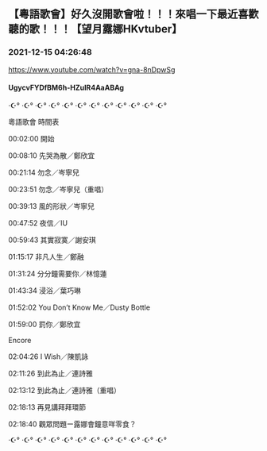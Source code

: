 ## 【粵語歌會】好久沒開歌會啦！！！來唱一下最近喜歡聽的歌！！！【望月露娜HKvtuber】
### 2021-12-15 04:26:48
https://www.youtube.com/watch?v=gna-8nDpwSg
#### UgycvFYDfBM6h-HZulR4AaABAg
·☪° ·☪° ·☪° ·☪° ·☪° ·☪° ·☪° ·☪° ·☪° ·☪° ·☪° ·☪° 



粵語歌會 時間表



00:02:00 開始

00:08:10 先哭為散／鄭欣宜

00:21:14 勿念／岑寧兒

00:23:51 勿念／岑寧兒（重唱）

00:39:13 風的形狀／岑寧兒

00:47:52 夜信／IU

00:59:43 其實寂寞／謝安琪

01:15:17 非凡人生／鄭融

01:31:24 分分鐘需要你／林憶蓮

01:43:34 浸浴／葉巧琳

01:52:02 You Don’t Know Me／Dusty Bottle

01:59:00 罰你／鄭欣宜



Encore

02:04:26 I Wish／陳凱詠

02:11:26 到此為止／連詩雅

02:13:12 到此為止／連詩雅（重唱）



02:18:13 再見講拜拜環節

02:18:40 觀眾問題ー露娜會鐘意咩零食？



·☪° ·☪° ·☪° ·☪° ·☪° ·☪° ·☪° ·☪° ·☪° ·☪° ·☪° ·☪°

